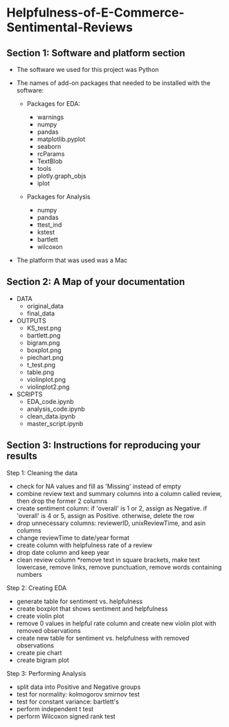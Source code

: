 # Helpfulness-of-E-Commerce-Sentimental-Reviews
## Section 1: Software and platform section
- The software we used for this project was Python
- The names of add-on packages that needed to be installed with the software:

  - Packages for EDA:
    - warnings
    - numpy
    - pandas 
    - matplotlib.pyplot
    - seaborn
    - rcParams
    - TextBlob
    - tools
    - plotly.graph_objs
    - iplot
   
  - Packages for Analysis
    - numpy
    - pandas 
    - ttest_ind
    - kstest
    - bartlett
    - wilcoxon

- The platform that was used was a Mac

## Section 2: A Map of your documentation
- DATA
  - original_data
  - final_data 
- OUTPUTS
  - KS_test.png
  - bartlett.png
  - bigram.png
  - boxplot.png
  - piechart.png
  - t_test.png
  - table.png
  - violinplot.png
  - violinplot2.png
- SCRIPTS
  - EDA_code.ipynb
  - analysis_code.ipynb
  - clean_data.ipynb
  - master_script.ipynb

## Section 3: Instructions for reproducing your results
Step 1: Cleaning the data
  - check for NA values and fill as 'Missing' instead of empty
  - combine review text and summary columns into a column called review, then drop the former 2 columns
  - create sentiment column: if 'overall' is 1 or 2, assign as Negative. if 'overall' is 4 or 5, assign as Positive. otherwise, delete the row
  - drop unnecessary columns: reviewerID, unixReviewTime, and asin columns
  - change reviewTime to date/year format
  - create column with helpfulness rate of a review
  - drop date column and keep year
  - clean review column *remove text in square brackets, make text lowercase, remove links,       remove punctuation, remove words containing numbers
  
Step 2: Creating EDA 
  - generate table for sentiment vs. helpfulness
  - create boxplot that shows sentiment and helpfulness
  - create violin plot
  - remove 0 values in helpful rate column and create new violin plot with removed observations
  - create new table for sentiment vs. helpfulness with removed observations
  - create pie chart
  - create bigram plot

Step 3: Performing Analysis
  - split data into Positive and Negative groups
  - test for normality: kolmogorov smirnov test
  - test for constant variance: bartlett's
  - perform independent t test
  - perform Wilcoxon signed rank test
